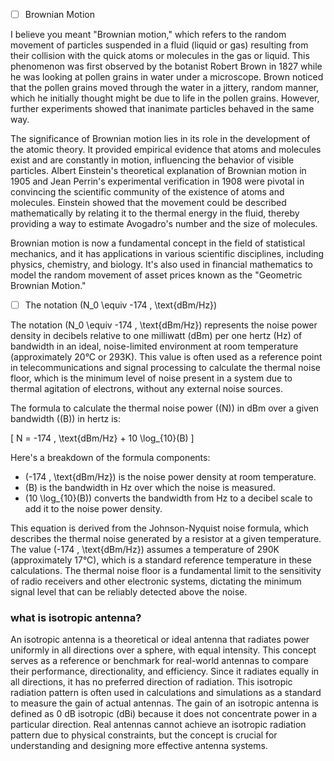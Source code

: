 

- [ ] Brownian Motion

I believe you meant "Brownian motion," which refers to the random movement of particles suspended in a fluid (liquid or gas) resulting from their collision with the quick atoms or molecules in the gas or liquid. This phenomenon was first observed by the botanist Robert Brown in 1827 while he was looking at pollen grains in water under a microscope. Brown noticed that the pollen grains moved through the water in a jittery, random manner, which he initially thought might be due to life in the pollen grains. However, further experiments showed that inanimate particles behaved in the same way.

The significance of Brownian motion lies in its role in the development of the atomic theory. It provided empirical evidence that atoms and molecules exist and are constantly in motion, influencing the behavior of visible particles. Albert Einstein's theoretical explanation of Brownian motion in 1905 and Jean Perrin's experimental verification in 1908 were pivotal in convincing the scientific community of the existence of atoms and molecules. Einstein showed that the movement could be described mathematically by relating it to the thermal energy in the fluid, thereby providing a way to estimate Avogadro's number and the size of molecules.

Brownian motion is now a fundamental concept in the field of statistical mechanics, and it has applications in various scientific disciplines, including physics, chemistry, and biology. It's also used in financial mathematics to model the random movement of asset prices known as the "Geometric Brownian Motion."

- [ ] The notation \(N_0 \equiv -174 \, \text{dBm/Hz}\)

The notation \(N_0 \equiv -174 \, \text{dBm/Hz}\) represents the noise power density in decibels relative to one milliwatt (dBm) per one hertz (Hz) of bandwidth in an ideal, noise-limited environment at room temperature (approximately 20°C or 293K). This value is often used as a reference point in telecommunications and signal processing to calculate the thermal noise floor, which is the minimum level of noise present in a system due to thermal agitation of electrons, without any external noise sources.

The formula to calculate the thermal noise power (\(N\)) in dBm over a given bandwidth (\(B\)) in hertz is:

\[ N = -174 \, \text{dBm/Hz} + 10 \log_{10}(B) \]

Here's a breakdown of the formula components:
- \(-174 \, \text{dBm/Hz}\) is the noise power density at room temperature.
- \(B\) is the bandwidth in Hz over which the noise is measured.
- \(10 \log_{10}(B)\) converts the bandwidth from Hz to a decibel scale to add it to the noise power density.

This equation is derived from the Johnson-Nyquist noise formula, which describes the thermal noise generated by a resistor at a given temperature. The value \(-174 \, \text{dBm/Hz}\) assumes a temperature of 290K (approximately 17°C), which is a standard reference temperature in these calculations. The thermal noise floor is a fundamental limit to the sensitivity of radio receivers and other electronic systems, dictating the minimum signal level that can be reliably detected above the noise.

### what is isotropic antenna?

An isotropic antenna is a theoretical or ideal antenna that radiates power uniformly in all directions over a sphere, with equal intensity. This concept serves as a reference or benchmark for real-world antennas to compare their performance, directionality, and efficiency. Since it radiates equally in all directions, it has no preferred direction of radiation. This isotropic radiation pattern is often used in calculations and simulations as a standard to measure the gain of actual antennas. The gain of an isotropic antenna is defined as 0 dB isotropic (dBi) because it does not concentrate power in a particular direction. Real antennas cannot achieve an isotropic radiation pattern due to physical constraints, but the concept is crucial for understanding and designing more effective antenna systems.

